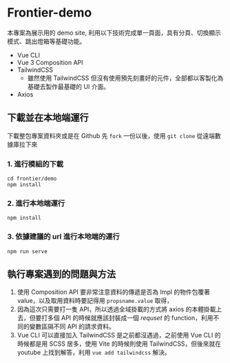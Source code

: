 # Frontier-demo

本專案為展示用的 demo site, 利用以下技術完成單一頁面，具有分頁、切換顯示模式、跳出燈箱等基礎功能。

-   Vue CLI
-   Vue 3 Composition API
-   TailwindCSS
    -   雖然使用 TailwindCSS 但沒有使用預先刻畫好的元件，全部都以客製化為基礎去製作最基礎的 UI 介面。
-   Axios

## 下載並在本地端運行

下載整包專案資料夾或是在 Github 先 `fork` 一份以後，使用 `git clone` 從遠端數據庫拉下來

### 1. 進行模組的下載

    cd frontier/demo
    npm install

### 2. 進行本地端運行

    npm install

### 3. 依據建議的 url 進行本地端的運行

    npm run serve

## 執行專案遇到的問題與方法

1. 使用 Composition API 要非常注意資料的傳遞是否為 Impl 的物件包覆著 value，以及取用資料時要記得用 `propsname.value` 取得，
2. 因為這次只需要打一隻 API，所以透過全域掛載的方式將 axios 的本體掛載上去，但要打多個 API 的時候就應該封裝成一個 _requset_ 的 function，利用不同的變數區隔不同 API 的請求資料。
3. Vue CLI 可以直接加入 TailwindCSS 是之前都沒遇過，之前使用 Vue CLI 的時候都是用 SCSS 居多，使用 Vite 的時候則使用 TailwindCSS，但後來就在 youtube 上找到解答，利用 `vue add tailwindcss` 解決。
